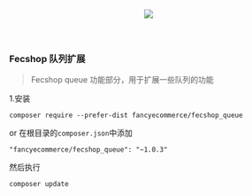 <p align="center">
    <br>
    <a href="https://github.com/yiisoft" target="_blank">
        <img src="http://img.appfront.fancyecommerce.com/custom/logo.png" >
    </a>
    <h2 align="center" style="font-size:14px;"></h2>
    <br>
</p>

### Fecshop 队列扩展


> Fecshop queue 功能部分，用于扩展一些队列的功能

1.安装

```
composer require --prefer-dist fancyecommerce/fecshop_queue 
```

or 在根目录的`composer.json`中添加

```
"fancyecommerce/fecshop_queue": "~1.0.3"

```

然后执行

```
composer update
```
